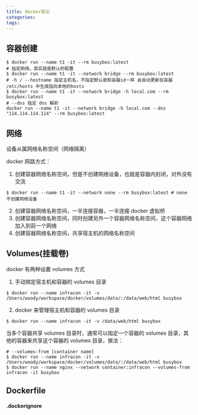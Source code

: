 ```yaml
---
title: docker笔记
categories:
tags:
---
```


## 容器创建

```shell
$ docker run --name t1 -it --rm busybox:latest
# 指定网络，其实就是默认的配置
$ docker run --name t1 -it --network bridge --rm busybox:latest 
# -h / --hostname 指定主机名，不指定默认是和容器id一样 会自动更新在容器 /etc/hosts 中生成指向本地的hosts
$ docker run --name t1 -it --network bridge -h local.com --rm busybox:latest 
# --dns 指定 dns 解析
docker run --name t1 -it --network bridge -h local.com --dns "114.114.114.114" --rm busybox:latest 
```


## 网络

设备从属网络名称空间（网络隔离）

docker 网路方式：

1. 创建容器网络名称空间，但是不创建网络设备，也就是容器内封闭，对外没有交流 
```shell
$ docker run --name t1 -it --network none --rm busybox:latest # none 不创建网络设备
```
2. 创建容器网络名称空间，一半连接容器，一半连接 docker 虚拟桥
3. 创建容器网络名称空间，同时创建另外一个容器网络名称空间，这个容器网络加入到前一个网络
4. 创建容器网络名称空间，共享宿主机的网络名称空间

## Volumes(挂载卷)

docker 有两种设置 volumes 方式
1. 手动绑定宿主机和容器的 volumes 目录
```shell
$ docker run --name infracon -it -v /Users/woody/workspace/docker/volumes/data/:/data/web/html busybox
```

2. docker 来管理宿主机和容器的 volumes 目录
```shell
$ docker run --name infracon -it -v /data/web/html busybox
```

当多个容器共享 volumes 目录时，通常可以指定一个容器的 volumes 目录，其他的容器来共享这个容器的 volumes 目录，做法：

```shell
# --volumes-from [container name]
$ docker run --name infracon -it -v /Users/woody/workspace/docker/volumes/data/:/data/web/html busybox
$ docker run --name nginx --network container:infracon --volumes-from infracon -it busybox
```

## Dockerfile

#### .dockerignore

